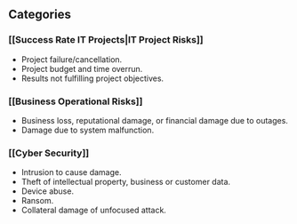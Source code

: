 ## Categories
### [[Success Rate IT Projects|IT Project Risks]]
- Project failure/cancellation.  
- Project budget and time overrun.  
- Results not fulfilling project objectives.
### [[Business Operational Risks]]
- Business loss, reputational damage, or financial damage due to outages. 
- Damage due to system malfunction.
### [[Cyber Security]]
- Intrusion to cause damage.  
- Theft of intellectual property, business or customer data.  
- Device abuse.  
- Ransom.  
- Collateral damage of unfocused attack.
